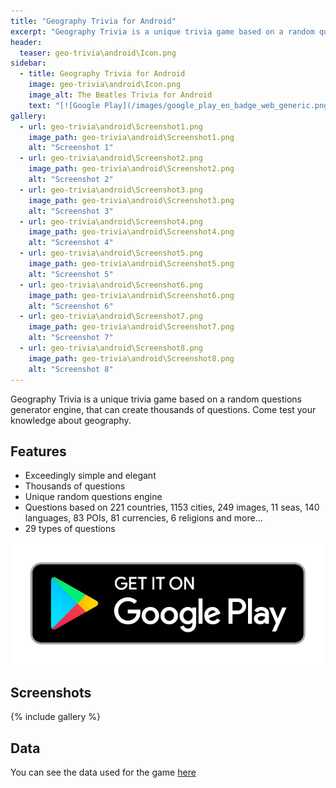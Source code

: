 ```yaml
---
title: "Geography Trivia for Android"
excerpt: "Geography Trivia is a unique trivia game based on a random questions generator engine, that can create thousands of questions. Come test your knowledge about geography."
header:
  teaser: geo-trivia\android\Icon.png
sidebar:
  - title: Geography Trivia for Android
    image: geo-trivia\android\Icon.png
    image_alt: The Beatles Trivia for Android
    text: "[![Google Play](/images/google_play_en_badge_web_generic.png)](https://play.google.com/store/apps/details?id=com.saguiitay.GeoTrivia)"
gallery:
  - url: geo-trivia\android\Screenshot1.png
    image_path: geo-trivia\android\Screenshot1.png
    alt: "Screenshot 1"
  - url: geo-trivia\android\Screenshot2.png
    image_path: geo-trivia\android\Screenshot2.png
    alt: "Screenshot 2"
  - url: geo-trivia\android\Screenshot3.png
    image_path: geo-trivia\android\Screenshot3.png
    alt: "Screenshot 3"
  - url: geo-trivia\android\Screenshot4.png
    image_path: geo-trivia\android\Screenshot4.png
    alt: "Screenshot 4"
  - url: geo-trivia\android\Screenshot5.png
    image_path: geo-trivia\android\Screenshot5.png
    alt: "Screenshot 5"
  - url: geo-trivia\android\Screenshot6.png
    image_path: geo-trivia\android\Screenshot6.png
    alt: "Screenshot 6"
  - url: geo-trivia\android\Screenshot7.png
    image_path: geo-trivia\android\Screenshot7.png
    alt: "Screenshot 7"
  - url: geo-trivia\android\Screenshot8.png
    image_path: geo-trivia\android\Screenshot8.png
    alt: "Screenshot 8"
---
```


Geography Trivia is a unique trivia game based on a random questions generator engine, that can create thousands of questions. Come test your knowledge about geography.

## Features

  - Exceedingly simple and elegant
  - Thousands of questions
  - Unique random questions engine
  - Questions based on 221 countries, 1153 cities, 249 images, 11 seas, 140 languages, 83 POIs, 81 currencies, 6 religions and more…
  - 29 types of questions
  
[![Google Play](/images/google_play_en_badge_web_generic.png)](https://play.google.com/store/apps/details?id=com.saguiitay.GeoTrivia)
  
## Screenshots

{% include gallery %}

## Data

You can see the data used for the game [here](/geography-data/)
